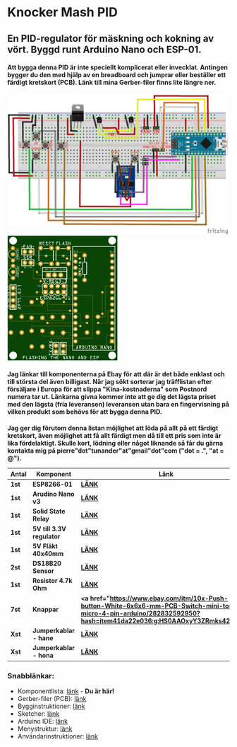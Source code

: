 # Knocker Mash PID
<h2>En PID-regulator för mäskning och kokning av vört. Byggd runt Arduino Nano och ESP-01.</h2>

<h4>Att bygga denna PID är inte speciellt komplicerat eller invecklat. Antingen bygger du den med hjälp av en breadboard och jumprar eller
beställer ett färdigt kretskort (PCB). Länk till mina Gerber-filer finns lite längre ner.</h4>

<img width="500" src="https://github.com/knockimov/Knocker_Mash_PID/blob/master/images/Knocker_Mash_PID-Nano_ESP8266F-v100_bb.png"></img>
<img width="250" src="https://github.com/knockimov/Knocker_Mash_PID/blob/master/images/Knocker_Mash_PID-PCB-v100.png"></img>

<h4>Jag länkar till komponenterna på Ebay för att där är det både enklast och till största del även billigast. När jag sökt sorterar jag
träfflistan efter försäljare i Europa för att slippa "Kina-kostnaderna" som Postnord numera tar ut. Länkarna givna kommer inte att ge dig
det lägsta priset med den lägsta (fria leveransen) leveransen utan bara en fingervisning på vilken produkt som behövs för att bygga denna
PID.</h4>

<h4>Jag ger dig förutom denna listan möjlighet att löda på allt på ett färdigt kretskort, även möjlighet att få allt färdigt men då till
ett pris som inte är lika fördelaktigt. Skulle kort, lödning eller något liknande så får du gärna kontakta mig på pierre"dot"tunander"at"gmail"dot"com
("dot = .", "at = @").

Antal|Komponent|Länk
-----|---------|----
1st|ESP8266-01|<a href="https://www.ebay.com/itm/D1-mini-Mini-NodeMcu-4M-Lua-WIFI-IoT-development-board-based-ESP8266-by-WeMos-/222620206044">LÄNK</a>
1st|Arudino Nano v3|<a href="https://www.ebay.com/itm/Nano-V3-0-Controle-Board-Atmega328P-Compatible-Arduino-Nano-V3-CH340-/322908047187">LÄNK</a>
1st|Solid State Relay|<a href="https://www.ebay.com/itm/Rele-SSR-40DA-statico-stato-solido-40A-380-24Vac-32-3Vdc-solid-state-relay/322373636211?hash=item4b0ef75073:g:YwEAAOSwzgBYzEgd">LÄNK</a>
1st|5V till 3.3V regulator|<a href="https://www.ebay.com/itm/25pcs-AMS1117-LDO-3-3v-low-dropout-voltage-regulator-SOT223/131815323527?hash=item1eb0ce3787:g:udEAAOxyyFhTehpM">LÄNK</a>
1st|5V Fläkt 40x40mm|<a href="https://www.ebay.com/itm/DC-5V-2P-4010-Brushless-Fan-Cooler-40mm-40x40x10mm-4010s-Cooling-Fan/252578080018?hash=item3aced3a512:g:9ocAAOSwU8hY8Sfa">LÄNK</a>
2st|DS18B20 Sensor|<a href="https://www.ebay.com/itm/Sonda-con-Sensore-Temperatura-DS18B20-Cavo-Digitale-Impermeabile-Inox-1m-Arduino/152534796710?hash=item2383c849a6:g:QqMAAOSwcrpadGHc">LÄNK</a>
1st|Resistor 4.7k Ohm|<a href="https://www.ebay.com/itm/Set-of-10-resistors-metal-1-4-watts-1-24-values-choice-1-Ohm-at-3-4-12ft/263390277429?hash=item3d5348af35:m:mtBeVcs4bTmH-uPQlroeYrQ">LÄNK</a>
7st|Knappar|<a href="https://www.ebay.com/itm/10x-Push-button-White-6x6x6-mm-PCB-Switch-mini-touch-micro-4-pin-arduino/282832592950?hash=item41da22e036:g:HS0AAOxyY3ZRmks42>LÄNK</a>
Xst|Jumperkablar - hane |<a href="https://www.ebay.com/itm/10-Cables-macho-macho-20cm-arduino-nano-uno-jumpers-dupont-2-54-protoboars/253483109669?hash=item3b04c54d25:g:KAgAAOSwHnFV4uwM">LÄNK</a>
Xst|Jumperkablar - hona |<a href="https://www.ebay.com/itm/40pcs-Dupont-Female-to-Female-Jumper-Wire-Ribbon-Cable-Pi-Breadboard-Arduino-CN/282673197345?hash=item41d0a2b121:g:Gd8AAOSw7rdaaPja">LÄNK</a>

<h3>Snabblänkar:</h3>
<ul>
<li>Komponentlista: <a href="https://github.com/knockimov/Knocker_Mash_PID/blob/master/COMPONENTS.md"> länk</a> - <b>Du är här!</b></li>
<li>Gerber-filer (PCB): <a href="https://github.com/knockimov/Knocker_Mash_PID/tree/master/gerber"> länk</a></li>
<li>Bygginstruktioner: <a href="https://github.com/knockimov/Knocker_Mash_PID/blob/master/BUILD.md"> länk</a></li>
<li>Sketcher: <a href="https://github.com/knockimov/Knocker_Mash_PID/tree/master/arduino"> länk</a></li>
<li>Arduino IDE: <a href="https://github.com/knockimov/Knocker_Mash_PID/tree/master/ARDUINO.md"> länk</a></li>
<li>Menystruktur: <a href="https://github.com/knockimov/Knocker_Mash_PID/blob/master/MENU.md"> länk</a></li>
<li>Användarinstruktioner: <a href="https://github.com/knockimov/Knocker_Mash_PID/blob/master/GUIDE.md"> länk</a></li>
</ul>